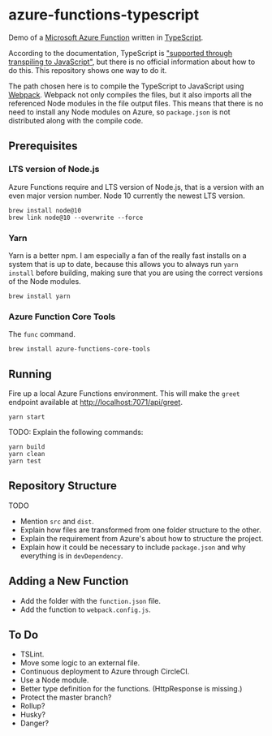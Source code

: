 # azure-functions-typescript

Demo of a [Microsoft Azure Function](https://docs.microsoft.com/en-us/azure/azure-functions/functions-overview) written in [TypeScript](https://www.typescriptlang.org/).

According to the documentation, TypeScript is ["supported through transpiling to JavaScript"](https://docs.microsoft.com/en-us/azure/azure-functions/supported-languages#languages-in-runtime-1x-and-2x), but there is no official information about how to do this. This repository shows one way to do it.

The path chosen here is to compile the TypeScript to JavaScript using [Webpack](https://webpack.js.org/). Webpack not only compiles the files, but it also imports all the referenced Node modules in the file output files. This means that there is no need to install any Node modules on Azure, so `package.json` is not distributed along with the compile code.

## Prerequisites

### LTS version of Node.js

Azure Functions require and LTS version of Node.js, that is a version with an even major version number. Node 10 currently the newest LTS version.

    brew install node@10
    brew link node@10 --overwrite --force

### Yarn

Yarn is a better npm. I am especially a fan of the really fast installs on a system that is up to date, because this allows you to always run `yarn install` before building, making sure that you are using the correct versions of the Node modules.

    brew install yarn

### Azure Function Core Tools

The `func` command.

    brew install azure-functions-core-tools

## Running

Fire up a local Azure Functions environment. This will make the `greet` endpoint available at <http://localhost:7071/api/greet>.

    yarn start

TODO: Explain the following commands:

    yarn build
    yarn clean
    yarn test

## Repository Structure

TODO

- Mention `src` and `dist`.
- Explain how files are transformed from one folder structure to the other.
- Explain the requirement from Azure's about how to structure the project.
- Explain how it could be necessary to include `package.json` and why everything is in `devDependency`.

## Adding a New Function

- Add the folder with the `function.json` file.
- Add the function to `webpack.config.js`.

## To Do

- TSLint.
- Move some logic to an external file.
- Continuous deployment to Azure through CircleCI.
- Use a Node module.
- Better type definition for the functions. (HttpResponse is missing.)
- Protect the master branch?
- Rollup?
- Husky?
- Danger?